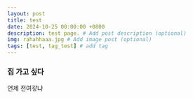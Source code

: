 ```yaml
---
layout: post
title: test
date: 2024-10-25 00:00:00 +0800
description: test page. # Add post description (optional)
img: rahahhaaa.jpg # Add image post (optional)
tags: [test, tag_test] # add tag
---
```


### 집 가고 싶다
언제 전여갛냐
